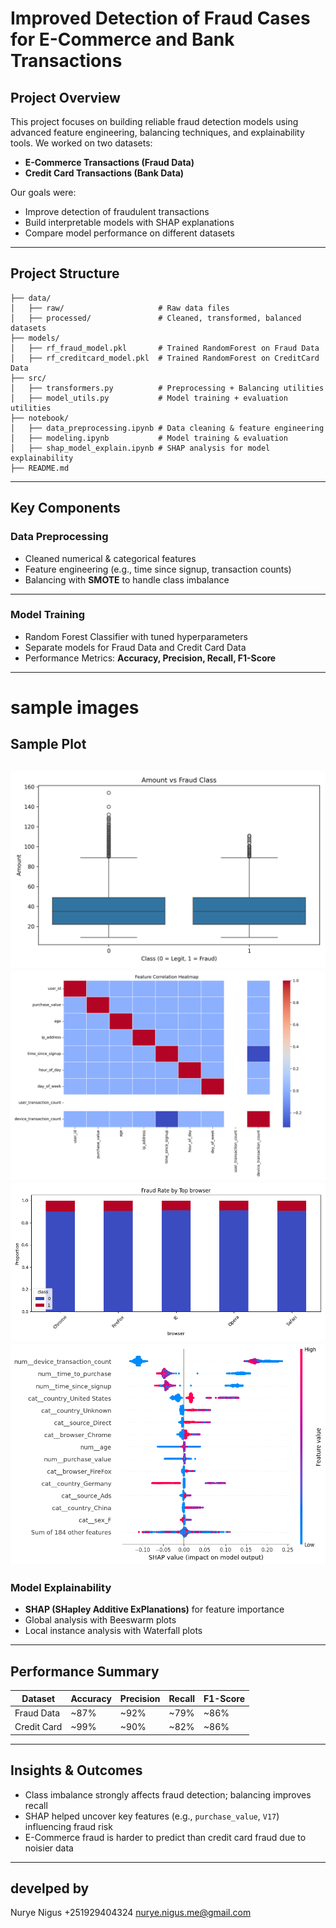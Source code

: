 #  Improved Detection of Fraud Cases for E-Commerce and Bank Transactions

##  Project Overview

This project focuses on building reliable fraud detection models using advanced feature engineering, balancing techniques, and explainability tools.
We worked on two datasets:

* **E-Commerce Transactions (Fraud Data)**
* **Credit Card Transactions (Bank Data)**

Our goals were:

* Improve detection of fraudulent transactions
* Build interpretable models with SHAP explanations
* Compare model performance on different datasets

---

##  Project Structure

```
├── data/
│   ├── raw/                     # Raw data files
│   ├── processed/               # Cleaned, transformed, balanced datasets
├── models/
│   ├── rf_fraud_model.pkl       # Trained RandomForest on Fraud Data
│   ├── rf_creditcard_model.pkl  # Trained RandomForest on CreditCard Data
├── src/
│   ├── transformers.py          # Preprocessing + Balancing utilities
│   ├── model_utils.py           # Model training + evaluation utilities
├── notebook/
│   ├── data_preprocessing.ipynb # Data cleaning & feature engineering
│   ├── modeling.ipynb           # Model training & evaluation
│   ├── shap_model_explain.ipynb # SHAP analysis for model explainability
├── README.md
```

---

##  Key Components

###  Data Preprocessing

* Cleaned numerical & categorical features
* Feature engineering (e.g., time since signup, transaction counts)
* Balancing with **SMOTE** to handle class imbalance

---

###  Model Training

* Random Forest Classifier with tuned hyperparameters
* Separate models for Fraud Data and Credit Card Data
* Performance Metrics: **Accuracy, Precision, Recall, F1-Score**

---
# sample images
##  Sample Plot  

![box plot Summary](reports/figures/bivariant/amount_vs_class.png)
![heatmap Summary](reports/figures/bivariant/correlation_heatmap.png)
![fraud rate browser](reports/figures/eda/fraud_rate_browser.png)
![shap](reports/plots/credit_card.png)
---

###  Model Explainability

* **SHAP (SHapley Additive ExPlanations)** for feature importance
* Global analysis with Beeswarm plots
* Local instance analysis with Waterfall plots

---

##  Performance Summary

| Dataset     | Accuracy | Precision | Recall | F1-Score |
| ----------- | -------- | --------- | ------ | -------- |
| Fraud Data  | \~87%    | \~92%     | \~79%  | \~86%    |
| Credit Card | \~99%    | \~90%     | \~82%  | \~86%    |

---

##  Insights & Outcomes

* Class imbalance strongly affects fraud detection; balancing improves recall
* SHAP helped uncover key features (e.g., `purchase_value`, `V17`) influencing fraud risk
* E-Commerce fraud is harder to predict than credit card fraud due to noisier data

---
## develped by 
Nurye Nigus 
+251929404324
nurye.nigus.me@gmail.com